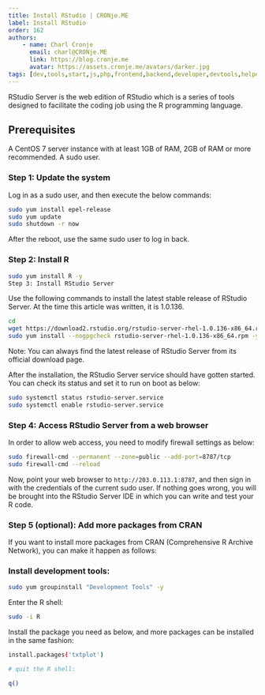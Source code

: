 ```yaml
---
title: Install RStudio | CRONje.ME
label: Install RStudio
order: 162
authors:
    - name: Charl Cronje
      email: charl@CRONje.ME
      link: https://blog.cronje.me
      avatar: https://assets.cronje.me/avatars/darker.jpg
tags: [dev,tools,start,js,php,frontend,backend,developer,devtools,helpers,log]
---
```

<script type="text/javascript">(function(w,s){var e=document.createElement("script");e.type="text/javascript";e.async=true;e.src="https://cdn.pagesense.io/js/webally/f2527eebee974243853bcd47b32631f4.js";var x=document.getElementsByTagName("script")[0];x.parentNode.insertBefore(e,x);})(window,"script");</script>

RStudio Server is the web edition of RStudio which is a series of tools designed to facilitate the coding job using the R programming language.

## Prerequisites

A CentOS 7 server instance with at least 1GB of RAM, 2GB of RAM or more recommended.
A sudo user.

### Step 1: Update the system

Log in as a sudo user, and then execute the below commands:

```sh
sudo yum install epel-release
sudo yum update
sudo shutdown -r now
```

After the reboot, use the same sudo user to log in back.

### Step 2: Install R

```sh
sudo yum install R -y
Step 3: Install RStudio Server
```

Use the following commands to install the latest stable release of RStudio Server. At the time this article was written, it is 1.0.136.

```sh
cd
wget https://download2.rstudio.org/rstudio-server-rhel-1.0.136-x86_64.rpm
sudo yum install --nogpgcheck rstudio-server-rhel-1.0.136-x86_64.rpm -y
```

Note: You can always find the latest release of RStudio Server from its official download page.

After the installation, the RStudio Server service should have gotten started. You can check its status and set it to run on boot as below:

```sh
sudo systemctl status rstudio-server.service
sudo systemctl enable rstudio-server.service
```

### Step 4: Access RStudio Server from a web browser

In order to allow web access, you need to modify firewall settings as below:

```sh
sudo firewall-cmd --permanent --zone=public --add-port=8787/tcp
sudo firewall-cmd --reload
```

Now, point your web browser to `http://203.0.113.1:8787`, and then sign in with the credentials of the current sudo user. If nothing goes wrong, you will be brought into the RStudio Server IDE in which you can write and test your R code.

### Step 5 (optional): Add more packages from CRAN

If you want to install more packages from CRAN (Comprehensive R Archive Network), you can make it happen as follows:

### Install development tools:

```sh
sudo yum groupinstall "Development Tools" -y
```

Enter the R shell:

```sh
sudo -i R
```

Install the package you need as below, and more packages can be installed in the same fashion:

```sh
install.packages('txtplot')

# quit the R shell:

q()
```